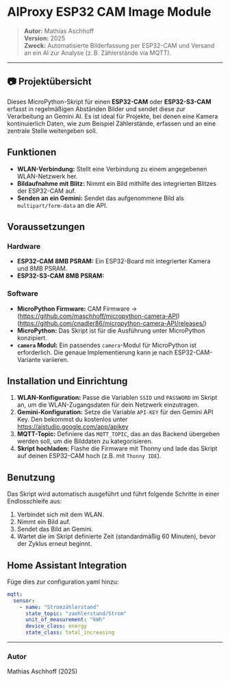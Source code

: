 # AIProxy ESP32 CAM Image Module

> **Autor:** Mathias Aschhoff  
> **Version:** 2025  
> **Zweck:** Automatisierte Bilderfassung per ESP32-CAM und Versand an ein AI zur Analyse (z. B. Zählerstände via MQTT).  

---

## 📷 Projektübersicht

Dieses MicroPython-Skript für einen **ESP32-CAM** oder **ESP32-S3-CAM** erfasst in regelmäßigen Abständen Bilder und sendet diese zur Verarbeitung an Gemini AI. Es ist ideal für Projekte, bei denen eine Kamera kontinuierlich Daten, wie zum Beispiel Zählerstände, erfassen und an eine zentrale Stelle weitergeben soll.

## Funktionen

* **WLAN-Verbindung:** Stellt eine Verbindung zu einem angegebenen WLAN-Netzwerk her.
* **Bildaufnahme mit Blitz:** Nimmt ein Bild mithilfe des integrierten Blitzes der ESP32-CAM auf.
* **Senden an ein Gemini:** Sendet das aufgenommene Bild als `multipart/form-data` an die API.

## Voraussetzungen

### Hardware

* **ESP32-CAM 8MB PSRAM:** Ein ESP32-Board mit integrierter Kamera und 8MB PSRAM.
* **ESP32-S3-CAM 8MB PSRAM:** 

### Software

* **MicroPython Firmware:** CAM Firmware -> (https://github.com/maschhoff/micropython-camera-API)  (https://github.com/cnadler86/micropython-camera-API/releases/)
* **MicroPython:** Das Skript ist für die Ausführung unter MicroPython konzipiert.
* **`camera` Modul:** Ein passendes `camera`-Modul für MicroPython ist erforderlich. Die genaue Implementierung kann je nach ESP32-CAM-Variante variieren.

## Installation und Einrichtung

1.  **WLAN-Konfiguration:**
    Passe die Variablen `SSID` und `PASSWORD` im Skript an, um die WLAN-Zugangsdaten für dein Netzwerk einzutragen.
2.  **Gemini-Konfiguration:**
    Setze die Variable `API-KEY` für den Gemini API Key. Den bekommst du kostenlos unter https://aistudio.google.com/app/apikey
3.  **MQTT-Topic:**
    Definiere das `MQTT_TOPIC`, das an das Backend übergeben werden soll, um die Bilddaten zu kategorisieren.
4.  **Skript hochladen:**
    Flashe die Firmware mit Thonny und lade das Skript auf deinen ESP32-CAM hoch (z.B. mit `Thonny IDE`).

## Benutzung

Das Skript wird automatisch ausgeführt und führt folgende Schritte in einer Endlosschleife aus:

1.  Verbindet sich mit dem WLAN.
2.  Nimmt ein Bild auf.
3.  Sendet das Bild an Gemini.
4.  Wartet die im Skript definierte Zeit (standardmäßig 60 Minuten), bevor der Zyklus erneut beginnt.

## Home Assistant Integration

Füge dies zur configuration.yaml hinzu:

```yaml
mqtt:
  sensor:
    - name: "Stromzählerstand"
      state_topic: "zaehlerstand/Strom"
      unit_of_measurement: "kWh"
      device_class: energy
      state_class: total_increasing
```

---

### Autor

Mathias Aschhoff (2025)



